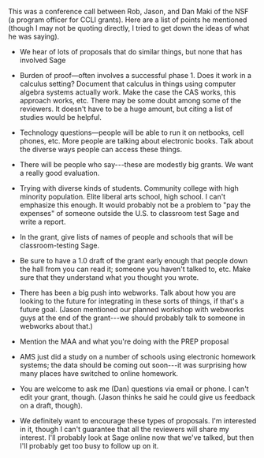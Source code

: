 This was a conference call between Rob, Jason, and Dan Maki of the NSF (a program officer for CCLI grants).  Here are a list of points he mentioned (though I may not be quoting directly, I tried to get down the ideas of what he was saying).

* We hear of lots of proposals that do similar things, but none that has involved Sage

* Burden of proof—often involves a successful phase 1.  Does it work in a calculus setting?  Document that calculus in things using computer algebra systems actually work.  Make the case the CAS works, this approach works, etc.  There may be some doubt among some of the reviewers.  It doesn't have to be a huge amount, but citing a list of studies would be helpful.

* Technology questions—people will be able to run it on netbooks, cell phones, etc.  More people are talking about electronic books.  Talk about the diverse ways people can access these things.

* There will be people who say---these are modestly big grants.  We want a really good evaluation.

* Trying with diverse kinds of students.  Community college with high minority population.  Elite liberal arts school, high school.  I can't emphasize this enough.  It would probably not be a problem to "pay the expenses" of someone outside the U.S. to classroom test Sage and write a report.

* In the grant, give lists of names of people and schools that will be classroom-testing Sage.

* Be sure to have a 1.0 draft of the grant early enough that people down the hall from you can read it; someone you haven't talked to, etc.  Make sure that they understand what you thought you wrote.  

* There has been a big push into webworks.  Talk about how you are looking to the future for integrating in these sorts of things, if that's a future goal. (Jason mentioned our planned workshop with webworks guys at the end of the grant---we should probably talk to someone in webworks about that.)

* Mention the MAA and what you're doing with the PREP proposal

* AMS just did a study on a number of schools using electronic homework systems; the data should be coming out soon---it was surprising how many places have switched to online homework.

* You are welcome to ask me (Dan) questions via email or phone.  I can't edit your grant, though. (Jason thinks he said he could give us feedback on a draft, though).

* We definitely want to encourage these types of proposals.  I'm interested in it, though I can't guarantee that all the reviewers will share my interest.  I'll probably look at Sage online now that we've talked, but then I'll probably get too busy to follow up on it.

